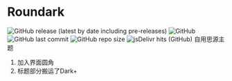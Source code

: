 # Roundark
![GitHub release (latest by date including pre-releases)](https://img.shields.io/github/release/lisontowind/Roundark?include_prereleases)
![GitHub](https://img.shields.io/github/license/lisontowind/Roundark)
![GitHub last commit](https://img.shields.io/github/last-commit/lisontowind/Roundark)
![GitHub repo size](https://img.shields.io/github/repo-size/lisontowind/Roundark)
![jsDelivr hits (GitHub)](https://img.shields.io/jsdelivr/gh/hy/lisontowind/Roundark?label=hits)
自用思源主题
1. 加入界面圆角
2. 标题部分搬运了Dark+
